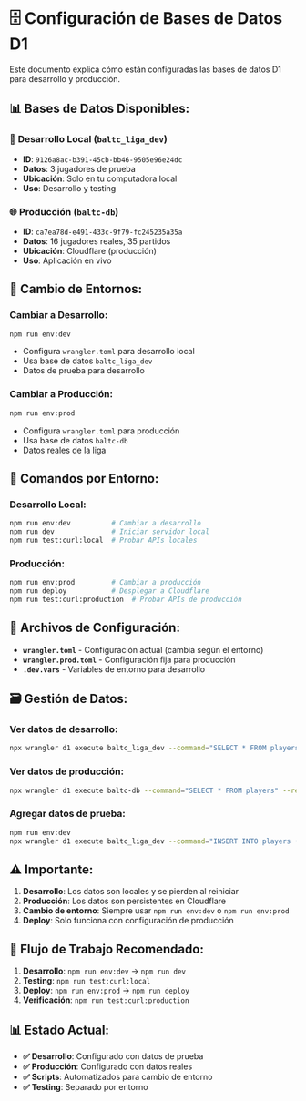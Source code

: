 # 🗄️ Configuración de Bases de Datos D1

Este documento explica cómo están configuradas las bases de datos D1 para desarrollo y producción.

## 📊 **Bases de Datos Disponibles:**

### 🧪 **Desarrollo Local** (`baltc_liga_dev`)
- **ID**: `9126a8ac-b391-45cb-bb46-9505e96e24dc`
- **Datos**: 3 jugadores de prueba
- **Ubicación**: Solo en tu computadora local
- **Uso**: Desarrollo y testing

### 🌐 **Producción** (`baltc-db`)
- **ID**: `ca7ea78d-e491-433c-9f79-fc245235a35a`
- **Datos**: 16 jugadores reales, 35 partidos
- **Ubicación**: Cloudflare (producción)
- **Uso**: Aplicación en vivo

## 🔄 **Cambio de Entornos:**

### Cambiar a Desarrollo:
```bash
npm run env:dev
```
- Configura `wrangler.toml` para desarrollo local
- Usa base de datos `baltc_liga_dev`
- Datos de prueba para desarrollo

### Cambiar a Producción:
```bash
npm run env:prod
```
- Configura `wrangler.toml` para producción
- Usa base de datos `baltc-db`
- Datos reales de la liga

## 🚀 **Comandos por Entorno:**

### Desarrollo Local:
```bash
npm run env:dev          # Cambiar a desarrollo
npm run dev              # Iniciar servidor local
npm run test:curl:local  # Probar APIs locales
```

### Producción:
```bash
npm run env:prod         # Cambiar a producción
npm run deploy           # Desplegar a Cloudflare
npm run test:curl:production  # Probar APIs de producción
```

## 📁 **Archivos de Configuración:**

- **`wrangler.toml`** - Configuración actual (cambia según el entorno)
- **`wrangler.prod.toml`** - Configuración fija para producción
- **`.dev.vars`** - Variables de entorno para desarrollo

## 🗃️ **Gestión de Datos:**

### Ver datos de desarrollo:
```bash
npx wrangler d1 execute baltc_liga_dev --command="SELECT * FROM players"
```

### Ver datos de producción:
```bash
npx wrangler d1 execute baltc-db --command="SELECT * FROM players" --remote
```

### Agregar datos de prueba:
```bash
npm run env:dev
npx wrangler d1 execute baltc_liga_dev --command="INSERT INTO players (name) VALUES ('Nuevo Jugador')"
```

## ⚠️ **Importante:**

1. **Desarrollo**: Los datos son locales y se pierden al reiniciar
2. **Producción**: Los datos son persistentes en Cloudflare
3. **Cambio de entorno**: Siempre usar `npm run env:dev` o `npm run env:prod`
4. **Deploy**: Solo funciona con configuración de producción

## 🎯 **Flujo de Trabajo Recomendado:**

1. **Desarrollo**: `npm run env:dev` → `npm run dev`
2. **Testing**: `npm run test:curl:local`
3. **Deploy**: `npm run env:prod` → `npm run deploy`
4. **Verificación**: `npm run test:curl:production`

## 📊 **Estado Actual:**

- **✅ Desarrollo**: Configurado con datos de prueba
- **✅ Producción**: Configurado con datos reales
- **✅ Scripts**: Automatizados para cambio de entorno
- **✅ Testing**: Separado por entorno
